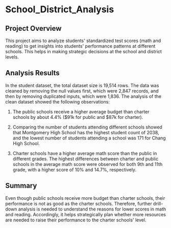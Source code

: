 # School_District_Analysis

## Project Overview
This project aims to analyze students' standardized test scores (math and reading) to get insights into students' performance patterns at different schools. This helps in making strategic decisions at the school and district levels. 

## Analysis Results
In the student dataset, the total dataset size is 19,514 rows. The data was cleaned by removing the null values first, which were 2,847 records, and then by removing duplicated inputs, which were 1,836. The analysis of the clean dataset showed the following observations:
1. The public schools receive a higher average budget than charter schools by about 4.4% ($91k for public and $87k for charter).

2. Comparing the number of students attending different schools showed that Montgomery High School has the highest student count of 2038, and the lowest number of students attending a school was 171 for Chang High School.

3. Charter schools have a higher average math score than the public in different grades. The highest differences between charter and public schools in the average math score were observed for both 9th and 11th grade, with a higher score of 10% and 14.7%, respectively. 

## Summary
Even though public schools receive more budget than charter schools, their performance is not as good as the charter schools. Therefore, further drill-down analysis is needed to understand the reasons for lower scores in math and reading. Accordingly, it helps strategically plan whether more resources are needed to raise their performance to the charter schools' level. 
